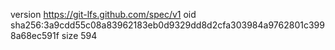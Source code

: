 version https://git-lfs.github.com/spec/v1
oid sha256:3a9cdd55c08a83962183eb0d9329dd8d2cfa303984a9762801c3998a68ec591f
size 594
